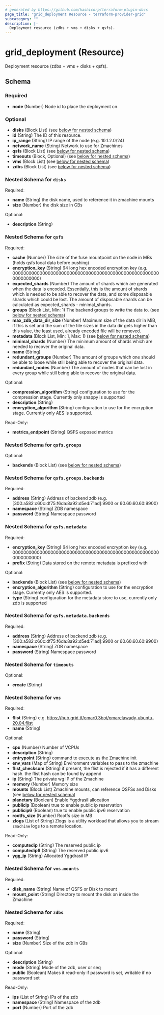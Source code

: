 ```yaml
---
# generated by https://github.com/hashicorp/terraform-plugin-docs
page_title: "grid_deployment Resource - terraform-provider-grid"
subcategory: ""
description: |-
  Deployment resource (zdbs + vms + disks + qsfs).
---
```


# grid_deployment (Resource)

Deployment resource (zdbs + vms + disks + qsfs).



<!-- schema generated by tfplugindocs -->
## Schema

### Required

- **node** (Number) Node id to place the deployment on

### Optional

- **disks** (Block List) (see [below for nested schema](#nestedblock--disks))
- **id** (String) The ID of this resource.
- **ip_range** (String) IP range of the node (e.g. 10.1.2.0/24)
- **network_name** (String) Network to use for Zmachines
- **qsfs** (Block List) (see [below for nested schema](#nestedblock--qsfs))
- **timeouts** (Block, Optional) (see [below for nested schema](#nestedblock--timeouts))
- **vms** (Block List) (see [below for nested schema](#nestedblock--vms))
- **zdbs** (Block List) (see [below for nested schema](#nestedblock--zdbs))

<a id="nestedblock--disks"></a>
### Nested Schema for `disks`

Required:

- **name** (String) the disk name, used to reference it in zmachine mounts
- **size** (Number) the disk size in GBs

Optional:

- **description** (String)


<a id="nestedblock--qsfs"></a>
### Nested Schema for `qsfs`

Required:

- **cache** (Number) The size of the fuse mountpoint on the node in MBs (holds qsfs local data before pushing)
- **encryption_key** (String) 64 long hex encoded encryption key (e.g. 0000000000000000000000000000000000000000000000000000000000000000)
- **expected_shards** (Number) The amount of shards which are generated when the data is encoded. Essentially, this is the amount of shards which is needed to be able to recover the data, and some disposable shards which could be lost. The amount of disposable shards can be calculated as expected_shards - minimal_shards.
- **groups** (Block List, Min: 1) The backend groups to write the data to. (see [below for nested schema](#nestedblock--qsfs--groups))
- **max_zdb_data_dir_size** (Number) Maximum size of the data dir in MiB, if this is set and the sum of the file sizes in the data dir gets higher than this value, the least used, already encoded file will be removed.
- **metadata** (Block List, Min: 1, Max: 1) (see [below for nested schema](#nestedblock--qsfs--metadata))
- **minimal_shards** (Number) The minimum amount of shards which are needed to recover the original data.
- **name** (String)
- **redundant_groups** (Number) The amount of groups which one should be able to loose while still being able to recover the original data.
- **redundant_nodes** (Number) The amount of nodes that can be lost in every group while still being able to recover the original data.

Optional:

- **compression_algorithm** (String) configuration to use for the compression stage. Currently only snappy is supported
- **description** (String)
- **encryption_algorithm** (String) configuration to use for the encryption stage. Currently only AES is supported.

Read-Only:

- **metrics_endpoint** (String) QSFS exposed metrics

<a id="nestedblock--qsfs--groups"></a>
### Nested Schema for `qsfs.groups`

Optional:

- **backends** (Block List) (see [below for nested schema](#nestedblock--qsfs--groups--backends))

<a id="nestedblock--qsfs--groups--backends"></a>
### Nested Schema for `qsfs.groups.backends`

Required:

- **address** (String) Address of backend zdb (e.g. [300:a582:c60c:df75:f6da:8a92:d5ed:71ad]:9900 or 60.60.60.60:9900)
- **namespace** (String) ZDB namespace
- **password** (String) Namespace password



<a id="nestedblock--qsfs--metadata"></a>
### Nested Schema for `qsfs.metadata`

Required:

- **encryption_key** (String) 64 long hex encoded encryption key (e.g. 0000000000000000000000000000000000000000000000000000000000000000)
- **prefix** (String) Data stored on the remote metadata is prefixed with

Optional:

- **backends** (Block List) (see [below for nested schema](#nestedblock--qsfs--metadata--backends))
- **encryption_algorithm** (String) configuration to use for the encryption stage. Currently only AES is supported.
- **type** (String) configuration for the metadata store to use, currently only zdb is supported

<a id="nestedblock--qsfs--metadata--backends"></a>
### Nested Schema for `qsfs.metadata.backends`

Required:

- **address** (String) Address of backend zdb (e.g. [300:a582:c60c:df75:f6da:8a92:d5ed:71ad]:9900 or 60.60.60.60:9900)
- **namespace** (String) ZDB namespace
- **password** (String) Namespace password




<a id="nestedblock--timeouts"></a>
### Nested Schema for `timeouts`

Optional:

- **create** (String)


<a id="nestedblock--vms"></a>
### Nested Schema for `vms`

Required:

- **flist** (String) e.g. https://hub.grid.tf/omar0.3bot/omarelawady-ubuntu-20.04.flist
- **name** (String)

Optional:

- **cpu** (Number) Number of VCPUs
- **description** (String)
- **entrypoint** (String) command to execute as the Zmachine init
- **env_vars** (Map of String) Environment variables to pass to the zmachine
- **flist_checksum** (String) if present, the flist is rejected if it has a different hash. the flist hash can be found by append
- **ip** (String) The private wg IP of the Zmachine
- **memory** (Number) Memory size
- **mounts** (Block List) Zmachine mounts, can reference QSFSs and Disks (see [below for nested schema](#nestedblock--vms--mounts))
- **planetary** (Boolean) Enable Yggdrasil allocation
- **publicip** (Boolean) true to enable public ip reservation
- **publicip6** (Boolean) true to enable public ipv6 reservation
- **rootfs_size** (Number) Rootfs size in MB
- **zlogs** (List of String) Zlogs is a utility workload that allows you to stream `zmachine` logs to a remote location.

Read-Only:

- **computedip** (String) The reserved public ip
- **computedip6** (String) The reserved public ipv6
- **ygg_ip** (String) Allocated Yggdrasil IP

<a id="nestedblock--vms--mounts"></a>
### Nested Schema for `vms.mounts`

Required:

- **disk_name** (String) Name of QSFS or Disk to mount
- **mount_point** (String) Directory to mount the disk on inside the Zmachine



<a id="nestedblock--zdbs"></a>
### Nested Schema for `zdbs`

Required:

- **name** (String)
- **password** (String)
- **size** (Number) Size of the zdb in GBs

Optional:

- **description** (String)
- **mode** (String) Mode of the zdb, user or seq
- **public** (Boolean) Makes it read-only if password is set, writable if no password set

Read-Only:

- **ips** (List of String) IPs of the zdb
- **namespace** (String) Namespace of the zdb
- **port** (Number) Port of the zdb


